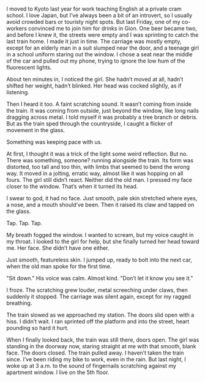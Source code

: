 I moved to Kyoto last year for work teaching English at a private cram school. I love Japan, but I’ve always been a bit of an introvert, so I usually avoid crowded bars or touristy night spots. But last Friday, one of my co-workers convinced me to join him for drinks in Gion. One beer became two, and before I knew it, the streets were empty and I was sprinting to catch the last train home. I made it just in time. The carriage was mostly empty, except for an elderly man in a suit slumped near the door, and a teenage girl in a school uniform staring out the window. I chose a seat near the middle of the car and pulled out my phone, trying to ignore the low hum of the fluorescent lights. 

About ten minutes in, I noticed the girl. She hadn’t moved at all, hadn’t shifted her weight, hadn’t blinked. Her head was cocked slightly, as if listening. 

Then I heard it too. A faint scratching sound. It wasn’t coming from inside the train. It was coming from outside, just beyond the window, like long nails dragging across metal. I told myself it was probably a tree branch or debris. But as the train sped through the countryside, I caught a flicker of movement in the glass.

Something was keeping pace with us. 

At first, I thought it was a trick of the light some weird reflection. But no. There was something, someone? running alongside the train. Its form was distorted, too tall and too thin, with limbs that seemed to bend the wrong way. It moved in a jolting, erratic way, almost like it was hopping on all fours. The girl still didn’t react. Neither did the old man. I pressed my face closer to the window. That’s when it turned its head. 

I swear to god, it had no face. Just smooth, pale skin stretched where eyes, a nose, and a mouth should’ve been. Then it raised its claw and tapped on the glass.

Tap. Tap. Tap.

My breath fogged the window. I wanted to scream, but my voice caught in my throat. I looked to the girl for help, but she finally turned her head toward me. Her face. She didn’t have one either.

Just smooth, featureless skin. I jumped up, ready to bolt into the next car, when the old man spoke for the first time.

"Sit down." His voice was calm. Almost kind. "Don’t let it know you see it."

I froze. The scratching grew louder, metal screeching under claws, then suddenly it stopped. The carriage was silent again, except for my ragged breathing.

The train slowed as we approached my station. The doors slid open with a hiss. I didn’t wait. I ran sprinted off the platform and into the street, heart pounding so hard it hurt.

When I finally looked back, the train was still there, doors open. The girl was standing in the doorway now, staring straight at me with that smooth, blank face. The doors closed. The train pulled away. I haven’t taken the train since. I’ve been riding my bike to work, even in the rain. But last night, I woke up at 3 a.m. to the sound of fingernails scratching against my apartment window. I live on the 5th floor.